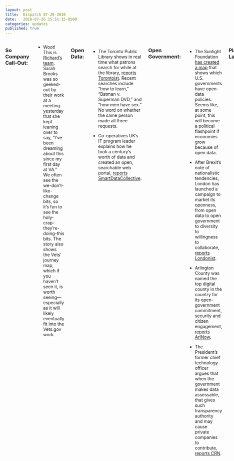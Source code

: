 ```yaml
---
layout: post
title:  Dispatch 07-26-2016
date:   2016-07-26 15:51:15-0500
categories: updates
published: true
---
```


<div class="row">
<div class="small-12 medium-11 medium-centered columns" markdown="1">

### So Company Call-Out:

- Woot! This is [Richard’s team](http://www.fastcoexist.com/3062003/how-citizen-centered-design-is-changing-the-ways-the-government-serves-the-people). Sarah Brooks was so geeked-out by their work at a meeting yesterday that she kept leaning over to say, “I’ve been dreaming about this since my first day at VA.” We often see the we-don’t-like-change bits, so it’s fun to see the holy-crap-they’re-doing-this bits. The story also shows the Vets’ journey map, which if you haven’t seen it, is worth seeing—especially as it will likely eventually fit into the Vets.gov work.

### Open Data:

- The Toronto Public Library shows in real time what patrons search for while at the library, [reports Torontoist]( http://torontoist.com/2016/07/what-toronto-public-library-patrons-search-for-in-real-time/). Recent searches include “how to learn,” “Batman v. Superman DVD,” and “how men have sex.” No word on whether the same person made all three requests.

- Co-operatives UK’s IT program leader explains how he took a century’s worth of data and created an open, searchable web portal, [reports SmartDataCollective](http://www.smartdatacollective.com/eran-levy/425834/bi-case-study-building-open-data-portal).

### Open Government:

- The Sunlight Foundation [has created a map](http://sunlightfoundation.com/blog/2016/07/20/analyzing-the-state-of-cities-bulk-data-offerings/) that shows which U.S. governments have open-data policies. Seems like, at some point, this will become a political flashpoint if economies grow because of open data.

- After Brexit’s note of nationalistic tendencies, London has launched a campaign to market its openness, from open data to open government to diversity to willingness to collaborate, [reports Londonist](http://londonist.com/2016/07/londonisopen-in-more-ways-than-you-think).

- Arlington County was named the top digital county in the country for its open-government commitment, security and citizen engagement, [reports ArlNow](https://www.arlnow.com/2016/07/21/arlington-named-no-1-digital-county/).

- The President’s former chief technology officer argues that when the government makes data assessable, that gives such transparency authority and may cause private companies to contribute, [reports CRN](http://www.crn.com/news/applications-os/video/300081405/former-white-house-deputy-cto-makes-case-for-open-data-in-government.htm).

### Plain Language:

- The Conversationalist, after offering some examples of Zelda-esque writing, [wonders if there’s hope](http://theconversation.com/redetermining-paradigmatic-norms-is-there-any-hope-for-academic-writing-62968) for academic writing. 

### Tech Politics:

- No matter whom is elected in the fall, the government is already committed to open data with a bi-partisan effort in Congress, a new law and several initiatives from the current administration, [reports Huffington Post](http://www.huffingtonpost.com/joel-gurin/a-presidential-priority-u_b_11085974.html). The Center for Open Data Enterprise will publish in October a nonpartisan open-data transition report for the incoming administration. 

### Geek Jobs:

- The Office of DC Pensions is hiring a [data management specialist](https://www.usajobs.gov/GetJob/ViewDetails/445239500), as is the [U.S. Treasury](https://www.usajobs.gov/GetJob/ViewDetails/445243300).  

### Vet Love:

- [Backchannel highlights](https://backchannel.com/inside-the-obama-tech-surge-as-it-hacks-the-pentagon-and-va-8b439bc33ed1#.40lhomsg2) the problems Vets have had accessing information and filing applications through the Internet in a piece about how the U.S. Digital Service is trying to make quick fixes to systems across the government.

- If a Veteran can’t raise the funds he needs, a therapy-goat program is at risk, [reports Military.com]( http://www.military.com/daily-news/2016/07/23/therapy-goats-at-risk-if-veteran-cannot-fund-farm-upgrades.html?utm_source=Sailthru&utm_medium=email&utm_campaign=Military%20EBB%207-25-16&utm_term=Editorial%20-%20Military%20-%20Early%20Bird%20Brief). “His family of four also has nine dogs, including a certified therapy Pug; about 30 ducks; one mini- horse; seven cats; 100 chickens; and a guard llama, Ragels said.”

### What We’re Reading:

- Meditation changes brains in a multitude of ways, as some So employees have noted, and [Medium cites](https://medium.com/the-coffeelicious/the-brain-on-meditation-a0948ba98d9d#.kgsk1383z) the science to show it in a piece about why industry is beginning to buy into the practice. 
</div>
</div>